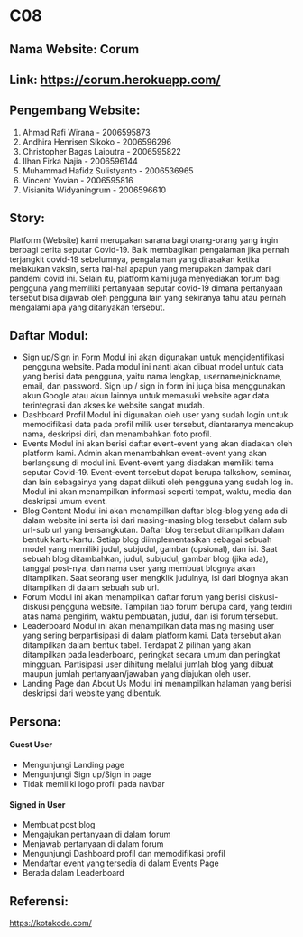 # C08
## Nama Website: Corum
## Link: https://corum.herokuapp.com/ 
## Pengembang Website:
1. Ahmad Rafi Wirana - 2006595873
2. Andhira Henrisen Sikoko - 2006596296
3. Christopher Bagas Laiputra - 2006595822
4. Ilhan Firka Najia - 2006596144
5. Muhammad Hafidz Sulistyanto - 2006536965
6. Vincent Yovian - 2006595816
7. Visianita Widyaningrum - 2006596610
## Story:
Platform (Website) kami merupakan sarana bagi orang-orang yang ingin berbagi cerita seputar Covid-19. Baik membagikan pengalaman jika pernah terjangkit covid-19 sebelumnya, pengalaman yang dirasakan ketika melakukan vaksin, serta hal-hal apapun yang merupakan dampak dari pandemi covid ini. Selain itu, platform kami juga menyediakan forum bagi pengguna yang memiliki pertanyaan seputar covid-19 dimana pertanyaan tersebut bisa dijawab oleh pengguna lain yang sekiranya tahu atau pernah mengalami apa yang ditanyakan tersebut.
## Daftar Modul:
- Sign up/Sign in Form
Modul ini akan digunakan untuk mengidentifikasi pengguna website. Pada modul ini nanti akan dibuat model untuk data yang berisi data pengguna, yaitu nama lengkap, username/nickname, email, dan password. Sign up / sign in form ini juga bisa menggunakan akun Google atau akun lainnya untuk memasuki website agar data terintegrasi dan akses ke website sangat mudah.
- Dashboard Profil 
Modul ini digunakan oleh user yang sudah login untuk memodifikasi data pada profil milik user tersebut, diantaranya mencakup nama, deskripsi diri, dan menambahkan foto profil.
- Events
Modul ini akan berisi daftar event-event yang akan diadakan oleh platform kami. Admin akan menambahkan event-event yang akan berlangsung di modul ini. Event-event yang diadakan memiliki tema seputar Covid-19. Event-event tersebut dapat berupa talkshow, seminar, dan lain sebagainya yang dapat diikuti oleh pengguna yang sudah log in. Modul ini akan menampilkan informasi seperti tempat, waktu, media dan deskripsi umum event.
- Blog Content
Modul ini akan menampilkan daftar blog-blog yang ada di dalam website ini serta isi dari masing-masing blog tersebut dalam sub url-sub url yang bersangkutan. Daftar blog tersebut ditampilkan dalam bentuk kartu-kartu. Setiap blog diimplementasikan sebagai sebuah model yang memiliki judul, subjudul, gambar (opsional), dan isi. Saat sebuah blog ditambahkan, judul, subjudul, gambar blog (jika ada), tanggal post-nya, dan nama user yang membuat blognya akan ditampilkan. Saat seorang user mengklik judulnya, isi dari blognya akan ditampilkan di dalam sebuah sub url.
- Forum
Modul ini akan menampilkan daftar forum yang berisi diskusi-diskusi pengguna website. Tampilan tiap forum berupa card, yang terdiri atas nama pengirim, waktu pembuatan, judul, dan isi forum tersebut.
- Leaderboard
Modul ini akan menampilkan data masing masing user yang sering berpartisipasi di dalam platform kami. Data tersebut akan ditampilkan dalam bentuk tabel. Terdapat 2 pilihan yang akan ditampilkan pada leaderboard, peringkat secara umum dan peringkat mingguan. Partisipasi user dihitung melalui jumlah blog yang dibuat maupun jumlah pertanyaan/jawaban yang diajukan oleh user.
- Landing Page dan About Us
Modul ini menampilkan halaman yang berisi deskripsi dari website yang dibentuk.
## Persona:
#### Guest User
- Mengunjungi Landing page
- Mengunjungi Sign up/Sign in page
- Tidak memiliki logo profil pada navbar
#### Signed in User
- Membuat post blog
- Mengajukan pertanyaan di dalam forum
- Menjawab pertanyaan di dalam forum
- Mengunjungi Dashboard profil dan memodifikasi profil
- Mendaftar event yang tersedia di dalam Events Page
- Berada dalam Leaderboard
## Referensi:
https://kotakode.com/
